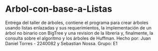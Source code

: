 # Arbol-con-base-a-Listas
Entrega del taller de árboles, contiene el programa para crear árboles usando listas enlazadas y sus requerimientos, la implementación de un árbol no binario con BigTree y una revision de la libreria y, finalmente, la consulta sobre el algoritmo y los árboles de Huffman. Hecho por: Juan Daniel Torres - 2240082 y Sebastian Nossa. Grupo: E1

